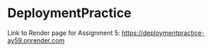 # DeploymentPractice

Link to Render page for Assignment 5: https://deploymentpractice-ay59.onrender.com
